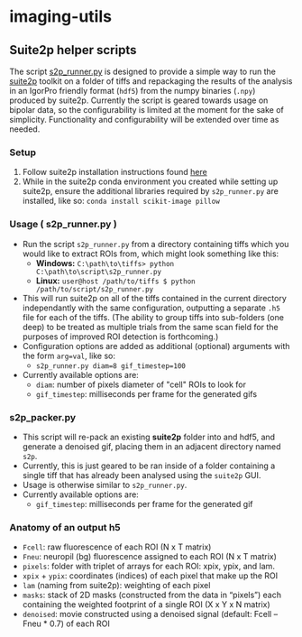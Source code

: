 # imaging-utils

## Suite2p helper scripts
The script
[s2p_runner.py](https://github.com/geoffder/imaging-utils/blob/main/s2p_runner.py)
is designed to provide a simple way to run the
[suite2p](https://github.com/MouseLand/suite2p) toolkit on a folder of tiffs and
repackaging the results of the analysis in an IgorPro friendly format (`hdf5`)
from the numpy binaries (`.npy`) produced by suite2p. Currently the script is
geared towards usage on bipolar data, so the configurability is limited at the
moment for the sake of simplicity. Functionality and configurability will be
extended over time as needed.

### Setup
1. Follow suite2p installation instructions found
  [here](https://github.com/MouseLand/suite2p#installation)
2. While in the suite2p conda environment you created while setting up suite2p,
  ensure the additional libraries required by `s2p_runner.py` are installed,
  like so: `conda install scikit-image pillow`

### Usage ( s2p_runner.py )
* Run the script `s2p_runner.py` from a directory containing tiffs which you
  would like to extract ROIs from, which might look something like this:
  * **Windows:** `C:\path\to\tiffs> python C:\path\to\script\s2p_runner.py`
  * **Linux:** `user@host /path/to/tiffs $ python /path/to/script/s2p_runner.py`
* This will run suite2p on all of the tiffs contained in the current directory
  independantly with the same configuration, outputting a separate `.h5` file
  for each of the tiffs. (The ability to group tiffs into sub-folders (one deep)
  to be treated as multiple trials from the same scan field for the purposes of
  improved ROI detection is forthcoming.)
* Configuration options are added as additional (optional) arguments with the form
  `arg=val`, like so:
  * `s2p_runner.py diam=8 gif_timestep=100`
* Currently available options are:
  * `diam`: number of pixels diameter of "cell" ROIs to look for
  * `gif_timestep`: milliseconds per frame for the generated gifs

### s2p_packer.py
* This script will re-pack an existing **suite2p** folder into and hdf5, and
  generate a denoised gif, placing them in an adjacent directory named `s2p`.
* Currently, this is just geared to be ran inside of a folder containing a
  single tiff that has already been analysed using the `suite2p` GUI.
* Usage is otherwise similar to `s2p_runner.py`.
* Currently available options are:
  * `gif_timestep`: milliseconds per frame for the generated gif

### Anatomy of an output h5
* `Fcell`: raw fluorescence of each ROI (N x T matrix)
* `Fneu`: neuropil (bg) fluorescence assigned to each ROI (N x T matrix)
* `pixels`: folder with triplet of arrays for each ROI: xpix, ypix, and lam.
* `xpix` + `ypix`: coordinates (indices) of each pixel that make up the ROI
* `lam` (naming from suite2p): weighting of each pixel
* `masks`: stack of 2D masks (constructed from the data in “pixels”) each
  containing the weighted footprint of a single ROI (X x Y x N matrix)
* `denoised`: movie constructed using a denoised signal (default: Fcell – Fneu *
  0.7) of each ROI
